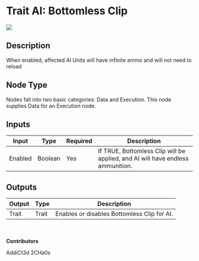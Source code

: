 # Trait AI: Bottomless Clip
![](../../../.gitbook/assets/trait-ai-bottomless-clip.png)

## Description
When enabled, affected AI Units will have infinite ammo and will not need to reload

## Node Type
Nodes fall into two basic categories: Data and Execution. This node supplies Data for an Execution node.

## Inputs
| Input | Type | Required | Description |
|------------------|------------------|----------|--------------------------------------------------------------|
| Enabled | Boolean | Yes | If TRUE, Bottomless Clip will be applied, and AI will have endless ammunition. |

## Outputs
| Output | Type | Description |
|------------------|------------------|--------------------------------------------------------------|
| Trait | Trait | Enables or disables Bottomless Clip for AI. |

\
\
**Contributors**

AddiCt3d 2CHa0s
